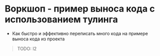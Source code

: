 # Воркшоп - пример выноса кода c использованием тулинга

- Как быстро и эффективно переписать много кода на примере выноса кода из проекта

> TODO: I2
